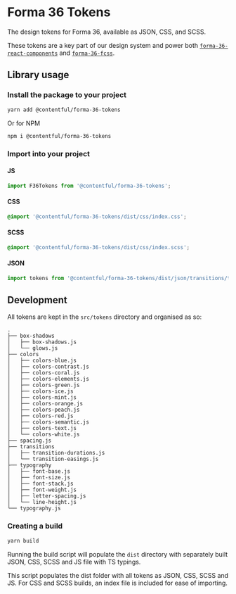 # Forma 36 Tokens

The design tokens for Forma 36, available as JSON, CSS, and SCSS.

These tokens are a key part of our design system and power both [`forma-36-react-components`](https://github.com/contentful/forma-36/tree/master/packages/form-36-react-components) and [`forma-36-fcss`](https://github.com/contentful/forma-36/tree/master/packages/form-36-fcss).

## Library usage

### Install the package to your project

```bash
yarn add @contentful/forma-36-tokens
```

Or for NPM

```bash
npm i @contentful/forma-36-tokens
```

### Import into your project

#### JS

```js
import F36Tokens from '@contentful/forma-36-tokens';
```

#### CSS

```css
@import '@contentful/forma-36-tokens/dist/css/index.css';
```

#### SCSS

```scss
@import '@contentful/forma-36-tokens/dist/css/index.scss';
```

#### JSON

```js
import tokens from '@contentful/forma-36-tokens/dist/json/transitions/transition-easings';
```

## Development

All tokens are kept in the `src/tokens` directory and organised as so:

```
.
├── box-shadows
│   ├── box-shadows.js
│   └── glows.js
├── colors
│   ├── colors-blue.js
│   ├── colors-contrast.js
│   ├── colors-coral.js
│   ├── colors-elements.js
│   ├── colors-green.js
│   ├── colors-ice.js
│   ├── colors-mint.js
│   ├── colors-orange.js
│   ├── colors-peach.js
│   ├── colors-red.js
│   ├── colors-semantic.js
│   ├── colors-text.js
│   └── colors-white.js
├── spacing.js
├── transitions
│   ├── transition-durations.js
│   └── transition-easings.js
├── typography
│   ├── font-base.js
│   ├── font-size.js
│   ├── font-stack.js
│   ├── font-weight.js
│   ├── letter-spacing.js
│   └── line-height.js
└── typography.js
```

### Creating a build

```bash
yarn build
```

Running the build script will populate the `dist` directory with separately built JSON, CSS, SCSS and JS file with TS typings.

This script populates the dist folder with all tokens as JSON, CSS, SCSS and JS. For CSS and SCSS builds, an index file is included for ease of importing.
